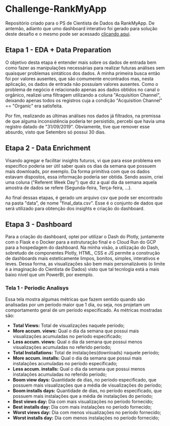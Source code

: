 # Challenge-RankMyApp
Repositório criado para o PS de Cientista de Dados da RankMyApp. De antemão, adianto que umo dashboard interativo foi gerado para solução deste desafio e o mesmo pode ser acessado [clicando aqui](https://desafio-rank-my-app-st5shwubpq-rj.a.run.app).

## Etapa 1 - EDA + Data Preparation
O objetivo desta etapa é entender mais sobre os dados de entrada bem como fazer as manipulações necessárias para realizar futuras análises sem quaisquer problemas sintáticos dos dados. A minha primeira busca então foi por valores ausentes, que são comumente encontrados mas, nesta aplicação, os dados de entrada não possuíam valores ausentes. Como o problema de negócio é relacionado apenas aos dados obtidos no canal o orgânico, realizei uma filtragem utilizando a coluna "Acquisition Channel", deixando apenas todos os registros cuja a condição "Acquisition Channel" == "Organic" era satisfeita.

Por fim, realizando as últimas análises nos dados já filtrados, na premissa de que alguma inconsistência poderia ter persistido, percebi que havia uma registro datado de "31/09/2019". Obviamente, tive que remover esse absurdo, visto que Setembro só possui 30 dias.

## Etapa 2 - Data Enrichment
Visando agregar e facilitar insights futuros, vi que para esse problema em específico poderia ser útil saber quais os dias da semana que possuem mais downloads, por exemplo. Da forma primitiva com que os dados estavam dispostos, essa informação poderia ser obtida. Sendo assim, criei uma coluna ("Referent Week Day") que diz a qual dia da semana aquela amostra de dados se refere (Segunda-feira, Terça-feira, ...). 


Ao final dessas etapas, é gerado um arquivo csv que pode ser encontrado na pasta "data", de nome "final_data.csv". Esse é o conjunto de dados que será utilizado para obtenção dos insights e criação do dashboard.

## Etapa 3 - Dashboard
Para a criação do dashboard, optei por utilizar o Dash do Plotly, juntamente com o Flask e o Docker para a estruturação final e o Cloud Run do GCP para a hospedagem do dashboard. Na minha visão, a utilização do Dash, sobretudo de componentes Plotly, HTML, CSS e JS permite a construção de dashboards mais esteticamente limpos, bonitos, simples, interativos e leves. Dessa forma, as visualizações são bem mais personalizáveis (o limite é a imaginação do Cientista de Dados) visto que tal tecnlogia está a mais baixo nível que um PowerBI, por exemplo.

### Tela 1 - Periodic Analisys
Essa tela mostra algumas métricas que fazem sentido quando são analisadas por um período maior que 1 dia, ou seja, nos projetam um comportamento geral de um período especificado. As métricas mostradas são:
<ul>
    <li><strong>Total Views:</strong> Total de visualizações naquele período;</li> 
    <li><strong>More accum. views:</strong> Qual o dia da semana que possui mais visualizações acumuladas no período especificado;</li>
    <li><strong>Less accum. views:</strong> Qual o dia da semana que possui menos visualizações acumuladas no referido período;</li>
    <li><strong>Total Installations:</strong> Total de instalações(downloads) naquele período;</li>     
    <li><strong>More accum. installs:</strong> Qual o dia da semana que possui mais instalações acumuladas no período especificado;</li>
    <li><strong>Less accum. installs:</strong> Qual o dia da semana que possui menos instalações acumuladas no referido período;</li>
    <li><strong>Boom view days:</strong> Quantidade de dias, no período especificado, que possuem mais visualizações que a média de visualizações do período;</li>
    <li><strong>Boom installs days:</strong> Quantidade de dias, no período especificado, que possuem mais instalações que a média de instalações do período;</li>
    <li><strong>Best views day:</strong> Dia com mais visualizações no período fornecido;</li>
    <li><strong>Best installs day:</strong> Dia com mais instalações no período fornecido;</li>
    <li><strong>Worst views day:</strong> Dia com menos visualizações no período fornecido;</li>
    <li><strong>Worst installs day:</strong> Dia com menos instalações no período fornecido;</li>
</ul>